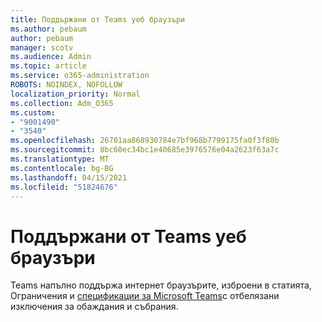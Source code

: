 ```yaml
---
title: Поддържани от Teams уеб браузъри
ms.author: pebaum
author: pebaum
manager: scotv
ms.audience: Admin
ms.topic: article
ms.service: o365-administration
ROBOTS: NOINDEX, NOFOLLOW
localization_priority: Normal
ms.collection: Adm_O365
ms.custom:
- "9001490"
- "3540"
ms.openlocfilehash: 26701aa868930784e7bf968b7799175fa0f3f80b
ms.sourcegitcommit: 8bc60ec34bc1e40685e3976576e04a2623f63a7c
ms.translationtype: MT
ms.contentlocale: bg-BG
ms.lasthandoff: 04/15/2021
ms.locfileid: "51824676"
---
```

# <a name="teams-supported-web-browsers"></a>Поддържани от Teams уеб браузъри

Teams напълно поддържа интернет браузърите, изброени в статията, Ограничения и [спецификации за Microsoft Teams](https://docs.microsoft.com/microsoftteams/limits-specifications-teams#browsers)с отбелязани изключения за обаждания и събрания.
